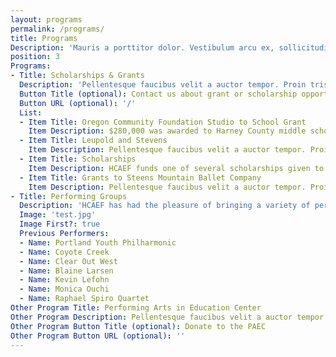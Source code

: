 ```yaml
---
layout: programs
permalink: /programs/
title: Programs
Description: 'Mauris a porttitor dolor. Vestibulum arcu ex, sollicitudin sit amet massa ac, pharetra varius felis.'
position: 3
Programs:
- Title: Scholarships & Grants
  Description: 'Pellentesque faucibus velit a auctor tempor. Proin tristique lorem et est feugiat, non tempus justo sodales. Curabitur dapibus, mauris sed dapibus placerat, felis est consequat elit, id dictum turpis nibh eget enim. Vestibulum ut quam turpis. Proin convallis neque eget felis vehicula, ac faucibus augue aliquam. Vivamus vitae enim rutrum ipsum ultrices convallis.'
  Button Title (optional): Contact us about grant or scholarship opportunities
  Button URL (optional): '/'
  List:
  - Item Title: Oregon Community Foundation Studio to School Grant
    Item Description: $280,000 was awarded to Harney County middle school music and art programs, administered by HCAEF and the Harney Education Service District.
  - Item Title: Leupold and Stevens
    Item Description: Pellentesque faucibus velit a auctor tempor. Proin tristique lorem et est feugiat, non tempus justo sodales.
  - Item Title: Scholarships
    Item Description: HCAEF funds one of several scholarships given to local students each year by the Harney County Chamber Music Society. These scholarships allow students to receive private music lessons or go to a music camp.
  - Item Title: Grants to Steens Mountain Ballet Company
    Item Description: Pellentesque faucibus velit a auctor tempor. Proin tristique lorem et est feugiat, non tempus justo sodales.
- Title: Performing Groups
  Description: 'HCAEF has had the pleasure of bringing a variety of performances to Harney County, through our annual “Evening to Celebrate the Arts” and other special events, including:'
  Image: 'test.jpg'
  Image First?: true
  Previous Performers:
  - Name: Portland Youth Philharmonic
  - Name: Coyote Creek
  - Name: Clear Out West
  - Name: Blaine Larsen
  - Name: Kevin Lefohn
  - Name: Monica Ouchi
  - Name: Raphael Spiro Quartet
Other Program Title: Performing Arts in Education Center
Other Program Description: Pellentesque faucibus velit a auctor tempor. Proin tristique lorem et est feugiat, non tempus justo sodales. Curabitur dapibus, mauris sed dapibus placerat, felis est consequat elit, id dictum turpis nibh eget enim. Vestibulum ut quam turpis. Proin convallis neque eget felis vehicula, ac faucibus augue aliquam.
Other Program Button Title (optional): Donate to the PAEC
Other Program Button URL (optional): ''
---
```

